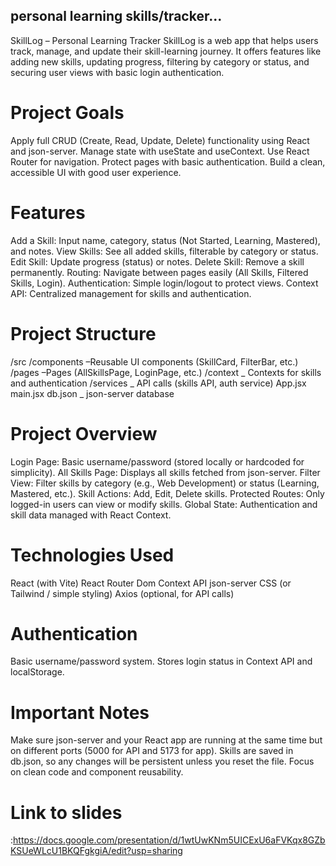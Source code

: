 ## personal learning skills/tracker...
SkillLog – Personal Learning Tracker
SkillLog is a web app that helps users track, manage, and update their skill-learning journey. It offers features like adding new skills, updating progress, filtering by category or status, and securing user views with basic login authentication.

# Project Goals

Apply full CRUD (Create, Read, Update, Delete) functionality using React and json-server.
Manage state with useState and useContext.
Use React Router for navigation.
Protect pages with basic authentication.
Build a clean, accessible UI with good user experience.

# Features

Add a Skill: Input name, category, status (Not Started, Learning, Mastered), and notes.
View Skills: See all added skills, filterable by category or status.
Edit Skill: Update progress (status) or notes.
Delete Skill: Remove a skill permanently.
Routing: Navigate between pages easily (All Skills, Filtered Skills, Login).
Authentication: Simple login/logout to protect views.
Context API: Centralized management for skills and authentication.

# Project Structure

/src
/components –Reusable UI components (SkillCard, FilterBar, etc.)
/pages –Pages (AllSkillsPage, LoginPage, etc.)
/context _ Contexts for skills and authentication
/services _ API calls (skills API, auth service)
App.jsx
main.jsx
db.json \_ json-server database

# Project Overview

Login Page: Basic username/password (stored locally or hardcoded for simplicity).
All Skills Page: Displays all skills fetched from json-server.
Filter View: Filter skills by category (e.g., Web Development) or status (Learning, Mastered, etc.).
Skill Actions: Add, Edit, Delete skills.
Protected Routes: Only logged-in users can view or modify skills.
Global State: Authentication and skill data managed with React Context.

# Technologies Used

React (with Vite)
React Router Dom
Context API
json-server
CSS (or Tailwind / simple styling)
Axios (optional, for API calls)

# Authentication

Basic username/password system.
Stores login status in Context API and localStorage.

# Important Notes

Make sure json-server and your React app are running at the same time but on different ports (5000 for API and 5173 for app).
Skills are saved in db.json, so any changes will be persistent unless you reset the file.
Focus on clean code and component reusability.

# Link to slides 
:https://docs.google.com/presentation/d/1wtUwKNm5UICExU6aFVKqx8GZbKSUeWLcU1BKQFgkgiA/edit?usp=sharing

